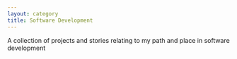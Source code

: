 ```yaml
---
layout: category
title: Software Development
---
```


A collection of projects and stories relating to my path and place in software development
